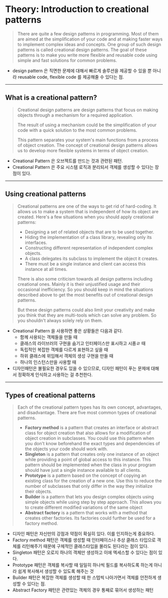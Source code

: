 # Theory: Introduction to creational patterns

> There are quite a few design patterns in programming. Most of them are aimed at the simplification of your code and at making faster ways to implement complex ideas and concepts. One group of such design patterns is called creational design patterns. The goal of these patterns is to make you write more flexible and reusable code using simple and fast solutions for common problems.

- design pattern 은 직면한 문제에 대해서 빠르게 솔루션을 제공할 수 있을 뿐 아니라 reusable code, flexible code 를 제공해줄 수 있다는 점. 

***

## What is a creational pattern?

> Creational design patterns are design patterns that focus on making objects through a mechanism for a required application. 
>
> The result of using a mechanism could be the simplification of your code with a quick solution to the most common problems. 
>
> This pattern separates your system's main functions from a process of object creation. The concept of creational design patterns allows us to develop more flexible systems in terms of object creation.
  
- Creational Pattern 은 오브젝트를 만드는 것과 관련된 패턴. 
- Creational Pattern 은 주요 시스템 로직과 분리되서 객체를 생성할 수 있다는 장점이 있다. 

***

## Using creational patterns

> Creational patterns are one of the ways to get rid of hard-coding. It allows us to make a system that is independent of how its object are created. Here's a few situations when you should apply creational patterns:
> 
> - Designing a set of related objects that are to be used together.
> - Hiding the implementation of a class library, revealing only its interfaces.
> - Constructing different representation of independent complex objects.
> - A class delegates its subclass to implement the object it creates.
> - There must be a single instance and client can access this instance at all times.
>
> There is also some criticism towards all design patterns including creational ones. Mainly it is their unjustified usage and their occasional inefficiency. So you should keep in mind the situations described above to get the most benefits out of creational design patterns.
> 
> But these design patterns could also limit your creativity and make you think that they are multi-tools which can solve any problem. So you shouldn't always solely rely on them.
  
- Creational Pattern 을 사용하면 좋은 상황들은 다음과 같다. 
  - 함께 사용되는 객체들을 만들 때  
  - 클래스의 라이브러의 구현을 숨기고 인터페이스만 표시하고 시픙ㄹ 때 
  - 독립적인 복잡한 객체를 다르게 표현하고 싶을 때
  - 하위 클래스에 위임해서 객체의 생성 구현을 만들 때
  - 하나의 인스턴스만을 사용할 때
- 디자인패턴은 불필요한 경우도 있을 수 있으므로, 디자인 패턴이 푸는 문제에 대해서 정확하게 인식하고 사용하는 걸 추천한다. 

***

## Types of creational patterns

> Each of the creational pattern types has its own concept, advantages, and disadvantage. There are five most common types of creational patterns.
>
> - **Factory method** is a pattern that creates an interface or abstract class for object creation that also allows for a modification of object creation in subclasses. You could use this pattern when you don't know beforehand the exact types and dependencies of the objects your code should work with.
> - **Singleton** is a pattern that creates only one instance of an object while providing a point of global access to this instance. This pattern should be implemented when the class in your program should have just a single instance available to all clients.
> - **Prototype** is a pattern based on the concept of copying an existing class for the creation of a new one. Use this to reduce the number of subclasses that only differ in the way they initialize their objects.
> - **Builder** is a pattern that lets you design complex objects using simple objects while using step by step approach. This allows you to create different modified variations of the same object
> - **Abstract factory** is a pattern that works with a method that creates other factories. Its factories could further be used for a factory method.

- 디자인 패턴은 자신만의 강점과 약점이 확실히 있다. 이를 인지하는게 중요하다.
- Factory method 패턴은 객체를 생성할 때 인터페이스나 추상 클래스 타입으로 객체를 리턴해주기 때문에 구체적인 클래스타입을 몰라도 된다라는 점이 있다.
- Singleton 패턴은 오로지 하나의 객체만 생성하고 이에 엑세스할 수 있다는 점이 있다.
- Prototype 패턴은 객체를 복사할 때 일일히 하나씩 필드를 복사하도록 하는게 아니라 쉽게 복사해서 생성할 수 있도록 해주는 것
- Builder 패턴은 복잡한 객체를 생성할 때 한 스텝씩 나아가면서 객체를 안전하게 생성할 수 있다는 점.
- Abstract Factory 패턴은 관련있는 객체의 경우 통째로 묶어서 생성하는 패턴 


 